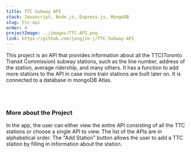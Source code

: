 ```yaml
---
title: TTC Subway API
stack: Javascript, Node.js, Express.js, MongoDB
slug: ttc-api
order: 4
projectImage: ../images/TTC-API.png
link: https://github.com/jongjin-j/TTC-Subway-API
---
```


This project is an API that provides information about all the TTC(Toronto Transit Commission) subway stations, such as the line number, address of the station, average ridership, and many others. It has a function to add more stations to the API in case more train stations are built later on. It is connected to a database in mongoDB Atlas. 

<br/><br/>

### More about the Project

In the app, the user can either view the entire API consisting of all the TTC stations or choose a single API to view. The list of the APIs are in alphabetical order. The "Add Station" button allows the user to add a TTC station by filling in information about the station. 

